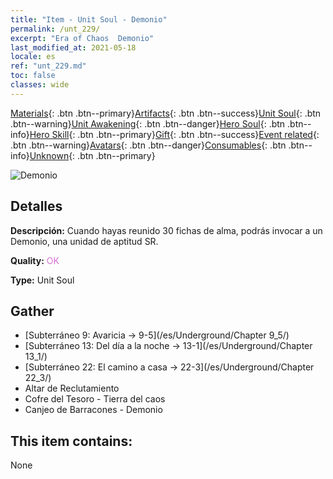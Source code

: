 ```yaml
---
title: "Item - Unit Soul - Demonio"
permalink: /unt_229/
excerpt: "Era of Chaos  Demonio"
last_modified_at: 2021-05-18
locale: es
ref: "unt_229.md"
toc: false
classes: wide
---
```

 [Materials](/ItemsES/){: .btn .btn--primary}[Artifacts](/ItemsES/Artifacts/){: .btn .btn--success}[Unit Soul](/ItemsES/UnitSoul/){: .btn .btn--warning}[Unit Awakening](/ItemsES/UnitAwakening/){: .btn .btn--danger}[Hero Soul](/ItemsES/HeroSoul/){: .btn .btn--info}[Hero Skill](/ItemsES/HeroSkill/){: .btn .btn--primary}[Gift](/ItemsES/Gift/){: .btn .btn--success}[Event related](/ItemsES/Events/){: .btn .btn--warning}[Avatars](/ItemsES/Avatars/){: .btn .btn--danger}[Consumables](/ItemsES/Consumables/){: .btn .btn--info}[Unknown](/ItemsES/Unknown/){: .btn .btn--primary}

 ![Demonio](/images/u/ti_changjiaoemo.jpg)

## Detalles
 **Descripción:** Cuando hayas reunido 30 fichas de alma, podrás invocar a un Demonio, una unidad de aptitud SR.

 **Quality:** <span style="color: #DA70D6">OK</span>

 **Type:** Unit Soul

## Gather

*    [Subterráneo 9: Avaricia -> 9-5](/es/Underground/Chapter 9_5/) 
*    [Subterráneo 13: Del día a la noche -> 13-1](/es/Underground/Chapter 13_1/) 
*    [Subterráneo 22: El camino a casa -> 22-3](/es/Underground/Chapter 22_3/) 
*    Altar de Reclutamiento 
*    Cofre del Tesoro - Tierra del caos 
*    Canjeo de Barracones - Demonio 

## This item contains:

  None

